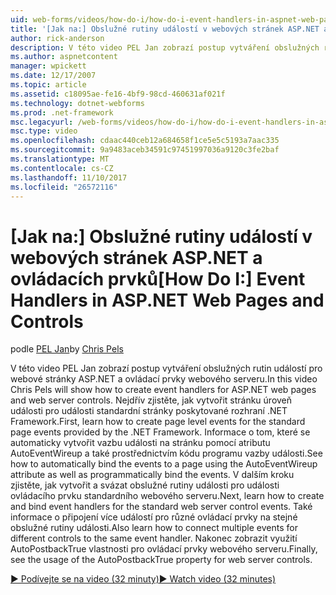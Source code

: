 ```yaml
---
uid: web-forms/videos/how-do-i/how-do-i-event-handlers-in-aspnet-web-pages-and-controls
title: '[Jak na:] Obslužné rutiny událostí v webových stránek ASP.NET a ovládacích prvků | Microsoft Docs'
author: rick-anderson
description: V této video PEL Jan zobrazí postup vytváření obslužných rutin událostí pro webové stránky ASP.NET a ovládací prvky webového serveru. Nejprve Naučte se vytvořit stránku úroveň události f...
ms.author: aspnetcontent
manager: wpickett
ms.date: 12/17/2007
ms.topic: article
ms.assetid: c18095ae-fe16-4bf9-98cd-460631af021f
ms.technology: dotnet-webforms
ms.prod: .net-framework
msc.legacyurl: /web-forms/videos/how-do-i/how-do-i-event-handlers-in-aspnet-web-pages-and-controls
msc.type: video
ms.openlocfilehash: cdaac440ceb12a684658f1ce5e5c5193a7aac335
ms.sourcegitcommit: 9a9483aceb34591c97451997036a9120c3fe2baf
ms.translationtype: MT
ms.contentlocale: cs-CZ
ms.lasthandoff: 11/10/2017
ms.locfileid: "26572116"
---
```

<a name="how-do-i-event-handlers-in-aspnet-web-pages-and-controls"></a><span data-ttu-id="8dcf0-104">[Jak na:] Obslužné rutiny událostí v webových stránek ASP.NET a ovládacích prvků</span><span class="sxs-lookup"><span data-stu-id="8dcf0-104">[How Do I:] Event Handlers in ASP.NET Web Pages and Controls</span></span>
====================
<span data-ttu-id="8dcf0-105">podle [PEL Jan](https://twitter.com/chrispels)</span><span class="sxs-lookup"><span data-stu-id="8dcf0-105">by [Chris Pels](https://twitter.com/chrispels)</span></span>

<span data-ttu-id="8dcf0-106">V této video PEL Jan zobrazí postup vytváření obslužných rutin událostí pro webové stránky ASP.NET a ovládací prvky webového serveru.</span><span class="sxs-lookup"><span data-stu-id="8dcf0-106">In this video Chris Pels will show how to create event handlers for ASP.NET web pages and web server controls.</span></span> <span data-ttu-id="8dcf0-107">Nejdřív zjistěte, jak vytvořit stránku úroveň události pro události standardní stránky poskytované rozhraní .NET Framework.</span><span class="sxs-lookup"><span data-stu-id="8dcf0-107">First, learn how to create page level events for the standard page events provided by the .NET Framework.</span></span> <span data-ttu-id="8dcf0-108">Informace o tom, které se automaticky vytvořit vazbu události na stránku pomocí atributu AutoEventWireup a také prostřednictvím kódu programu vazby události.</span><span class="sxs-lookup"><span data-stu-id="8dcf0-108">See how to automatically bind the events to a page using the AutoEventWireup attribute as well as programmatically bind the events.</span></span> <span data-ttu-id="8dcf0-109">V dalším kroku zjistěte, jak vytvořit a svázat obslužné rutiny události pro události ovládacího prvku standardního webového serveru.</span><span class="sxs-lookup"><span data-stu-id="8dcf0-109">Next, learn how to create and bind event handlers for the standard web server control events.</span></span> <span data-ttu-id="8dcf0-110">Také informace o připojení více událostí pro různé ovládací prvky na stejné obslužné rutiny události.</span><span class="sxs-lookup"><span data-stu-id="8dcf0-110">Also learn how to connect multiple events for different controls to the same event handler.</span></span> <span data-ttu-id="8dcf0-111">Nakonec zobrazit využití AutoPostbackTrue vlastnosti pro ovládací prvky webového serveru.</span><span class="sxs-lookup"><span data-stu-id="8dcf0-111">Finally, see the usage of the AutoPostbackTrue property for web server controls.</span></span>

[<span data-ttu-id="8dcf0-112">&#9654; Podívejte se na video (32 minuty)</span><span class="sxs-lookup"><span data-stu-id="8dcf0-112">&#9654; Watch video (32 minutes)</span></span>](https://channel9.msdn.com/Blogs/ASP-NET-Site-Videos/how-do-i-event-handlers-in-aspnet-web-pages-and-controls)
